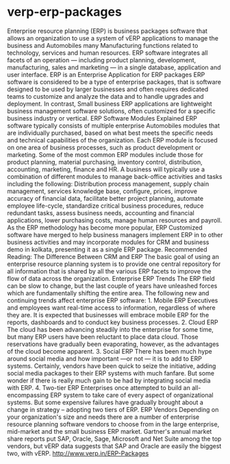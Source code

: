 # verp-erp-packages
Enterprise resource planning (ERP) is business packages software that allows an organization to use a system of vERP applications to manage the business and Automobiles many Manufacturing functions related to technology, services and human resources. ERP software integrates all facets of an operation — including product planning, development, manufacturing, sales and marketing — in a single database, application and user interface. ERP is an Enterprise Application for ERP packages ERP software is considered to be a type of enterprise packages, that is software designed to be used by larger businesses and often requires dedicated teams to customize and analyze the data and to handle upgrades and deployment. In contrast, Small business ERP applications are lightweight business management software solutions, often customized for a specific business industry or vertical.  ERP Software Modules Explained ERP software typically consists of multiple enterprise Automobiles modules that are individually purchased, based on what best meets the specific needs and technical capabilities of the organization. Each ERP module is focused on one area of business processes, such as product development or marketing. Some of the most common ERP modules include those for product planning, material purchasing, inventory control, distribution, accounting, marketing, finance and HR. A business will typically use a combination of different modules to manage back-office activities and tasks including the following: Distribution process management, supply chain management, services knowledge base, configure, prices, improve accuracy of financial data, facilitate better project planning, automate employee life-cycle, standardize critical business procedures, reduce redundant tasks, assess business needs, accounting and financial applications, lower purchasing costs, manage human resources and payroll. As the ERP methodology has become more popular, ERP Customized software  have merged to help business managers implement ERP in to other business activities and may incorporate modules for CRM and business demo in kolkata, presenting it as a single ERP package. Recommended Reading: The Difference Between CRM and ERP The basic goal of using an enterprise resource planning system is to provide one central repository for all information that is shared by all the various ERP facets to improve the flow of data across the organization. Enterprise ERP Trends The ERP field can be slow to change, but the last couple of years have unleashed forces which are fundamentally shifting the entire area. The following new and continuing trends affect enterprise ERP software: 1. Mobile ERP  Executives and employees want real-time access to information, regardless of where they are. It is expected that businesses will embrace mobile ERP for the reports, dashboards and to conduct key business processes. 2. Cloud ERP The cloud has been advancing steadily into the enterprise for some time, but many ERP users have been reluctant to place data cloud. Those reservations have gradually been evaporating, however, as the advantages of the cloud become apparent. 3. Social ERP There has been much hype around social media and how important —or not — it is to add to ERP systems. Certainly, vendors have been quick to seize the initiative, adding social media packages to their ERP systems with much fanfare. But some wonder if there is really much gain to be had by integrating social media with ERP. 4. Two-tier ERP Enterprises once attempted to build an all-encompassing ERP system to take care of every aspect of organizational systems. But some expensive failures have gradually brought about a change in strategy – adopting two tiers of ERP. ERP Vendors Depending on your organization's size and needs there are a number of enterprise resource planning software vendors to choose from in the large enterprise, mid-market and the small business ERP market. Gartner's annual market share reports put SAP, Oracle, Sage, Microsoft and Net Suite among the top vendors, but vERP data suggests that SAP and Oracle are easily the biggest two, with vERP. http://www.verp.in/ERP-Packages
